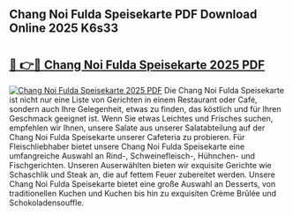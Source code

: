 ## Chang Noi Fulda Speisekarte PDF Download Online 2025 K6s33

# <h2><a href="http://gc7rnq.nevu.top/?p=Chang+Noi+Fulda+Speisekarte">🔗 👉🔴 Chang Noi Fulda Speisekarte 2025 PDF</a></h2>

[![Chang Noi Fulda Speisekarte 2025 PDF](https://i.imgur.com/dBaPXMq.png)](http://gc7rnq.nevu.top/?p=Chang+Noi+Fulda+Speisekarte)
Die Chang Noi Fulda Speisekarte ist nicht nur eine Liste von Gerichten in einem Restaurant oder Café, sondern auch Ihre Gelegenheit, etwas zu finden, das köstlich und für Ihren Geschmack geeignet ist. Wenn Sie etwas Leichtes und Frisches suchen, empfehlen wir Ihnen, unsere Salate aus unserer Salatabteilung auf der Chang Noi Fulda Speisekarte unserer Cafeteria zu probieren. Für Fleischliebhaber bietet unsere Chang Noi Fulda Speisekarte eine umfangreiche Auswahl an Rind-, Schweinefleisch-, Hühnchen- und Fischgerichten. Unseren Auserwählten bieten wir exquisite Gerichte wie Schaschlik und Steak an, die auf fettem Feuer zubereitet werden. Unsere Chang Noi Fulda Speisekarte bietet eine große Auswahl an Desserts, von traditionellen Kuchen und Kuchen bis hin zu exquisiten Crème Brûlée und Schokoladensouffle.
